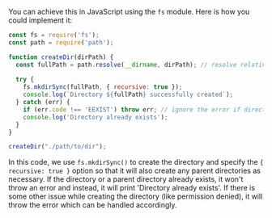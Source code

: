  You can achieve this in JavaScript using the `fs` module. Here is how you could implement it:

```javascript
const fs = require('fs');
const path = require('path');

function createDir(dirPath) {
  const fullPath = path.resolve(__dirname, dirPath); // resolve relative paths to absolute
  
  try {
    fs.mkdirSync(fullPath, { recursive: true });
    console.log(`Directory ${fullPath} successfully created`);
  } catch (err) {
    if (err.code !== 'EEXIST') throw err; // ignore the error if directory already exists
    console.log('Directory already exists');
  }
}

createDir("./path/to/dir");
```
In this code, we use `fs.mkdirSync()` to create the directory and specify the `{ recursive: true }` option so that it will also create any parent directories as necessary. If the directory or a parent directory already exists, it won't throw an error and instead, it will print 'Directory already exists'. 
If there is some other issue while creating the directory (like permission denied), it will throw the error which can be handled accordingly.
